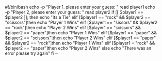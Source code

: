 #!/bin/bash
echo -p "Player 1. please enter your guess: "
read player1
echo -p "Player 2, please enter your guess: "
read player2
if [[ $player1 == $player2 ]];
then
   echo "Its a Tie"
elif [$player1 ==  "rock" && $player2 == "scissors"]then
   echo "Player 1 Wins"
elif [$player1 == "sissors" && $player2 == "rock"]then
   echo "Player 2 Wins"
elif [$player1 == "scissors" && $player2 == "paper"]then
   echo "Player 1 Wins"
elif [$player1 == "paper" && $player2 == "scissors"]then
   echo "Player 2 Wins"
elif [$player1 == "paper" && $player2 == "rock"]then
   echo "Player 1 Wins"
elif [$player1 = "rock" && $player2 == "paper"]then
   echo "Player 2 Wins"
else
   echo "There was an error please try again"
fi
~              
